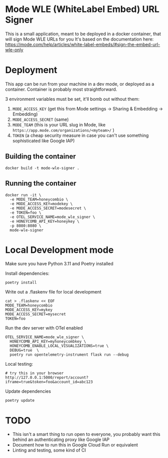 # Mode WLE (WhiteLabel Embed) URL Signer

This is a small application, meant to be deployed in a docker container, that will sign Mode WLE URLs for you
It's based on the documentation here: https://mode.com/help/articles/white-label-embeds/#sign-the-embed-url-wle-only

# Deployment

This app can be run from your machine in a dev mode, or deployed as a container. Container is probably most straightforward.

3 environment variables must be set, it'll bomb out without them:
1. `MODE_ACCESS_KEY` (get this from Mode settings -> Sharing & Embedding -> Embedding)
2. `MODE_ACCESS_SECRET` (same)
3. `MODE_TEAM` (this is your URL slug in Mode, like `https://app.mode.com/organizations/<myteam>/` )
4. `TOKEN` (a cheap security measure in case you can't use something sophisticated like Google IAP)

## Building the container

```
docker build -t mode-wle-signer .
```

## Running the container
```
docker run -it \
  -e MODE_TEAM=honeycombio \
  -e MODE_ACCESS_KEY=modekey \
  -e MODE_ACCESS_SECRET=modesecret \
  -e TOKEN=foo \
  -e OTEL_SERVICE_NAME=mode_wle_signer \
  -e HONEYCOMB_API_KEY=honeykey \
  -p 8080:8080 \
  mode-wle-signer
```

# Local Development mode

Make sure you have Python 3.11 and Poetry installed

Install dependencies:
```
poetry install
```

Write out a .flaskenv file for local development
```
cat > .flaskenv << EOF
MODE_TEAM=honeycombio
MODE_ACCESS_KEY=mykey
MODE_ACCESS_SECRET=mysecret
TOKEN=foo
```

Run the dev server with OTel enabled
```
OTEL_SERVICE_NAME=mode_wle_signer \
  HONEYCOMB_API_KEY=myhoneycombkey \
  HONEYCOMB_ENABLE_LOCAL_VISUALIZATIONS=true \
  DEBUG=true  \
  poetry run opentelemetry-instrument flask run --debug
```

Local testing:
```
# try this in your browser
http://127.0.0.1:5000/report/account?iframe=true&token=foo&account_id=abc123
```


Update dependencies
```
poetry update
```

# TODO

* This isn't a smart thing to run open to everyone, you probably want this behind an authenticating proxy like Google IAP
* Document how to run this in Google Cloud Run or equivalent
* Linting and testing, some kind of CI
